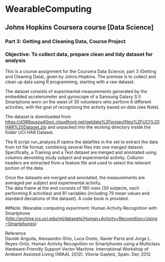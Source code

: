 # WearableComputing

## Johns Hopkins Coursera course [Data Science]
### Part 3: Getting and Cleaning Data, Course Project

### Objective: To collect data, prepare clean and tidy dataset for analysis 

This is a course assignment for the Coursera Data Science, part 3 (Getting and Cleaning Data), given by Johns Hopkins. The premise is to collect and clean up data using R programming, starting with a raw dataset.  
  
The dataset consists of experimental measurements generated by the embedded accelerometer and gyroscope of a Samsung Galaxy S II Smartphone worn on the waist of 30 volunteers who perform 6 different activities, with the goal of recognizing the activity based on data (see Note).  
  
The dataset is downloaded from https://d396qusza40orc.cloudfront.net/getdata%2Fprojectfiles%2FUCI%20HAR%20Dataset.zip and unpacked into the working directory inside the folder UCI HAR Dataset.  
  
The R script run_analysis.R opens the datafiles in the set to extract the data from txt file format, combining several files into one merged dataset. Specifically, a Training and a Test dataset are merged and annotated using columns denonting study subject and experimental activity. Collumn headers are extracted from a feature file and used to select the relevant portion of the data. 

Once the datasets are merged and annotated, the measurements are averaged per subject and experimental activity.  
The data frame at the end consists of 180 rows (30 subjects, each performing 6 activities) and 81 variables (including 79 mean values and standard deviations of the dataset). A code book is provided.


##Note:
Wearable computing experiment: Human Activity Recognition with Smartphone
(http://archive.ics.uci.edu/ml/datasets/Human+Activity+Recognition+Using+Smartphones) 

Reference  
Davide Anguita, Alessandro Ghio, Luca Oneto, Xavier Parra and Jorge L. Reyes-Ortiz. Human Activity Recognition on Smartphones using a Multiclass Hardware-Friendly Support Vector Machine. International Workshop of Ambient Assisted Living (IWAAL 2012). Vitoria-Gasteiz, Spain. Dec 2012
##